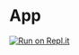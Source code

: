 # App

[![Run on Repl.it](https://repl.it/badge/github/Dragorn06/text-adventure)](https://repl.it/github/Evila1ien/App)
